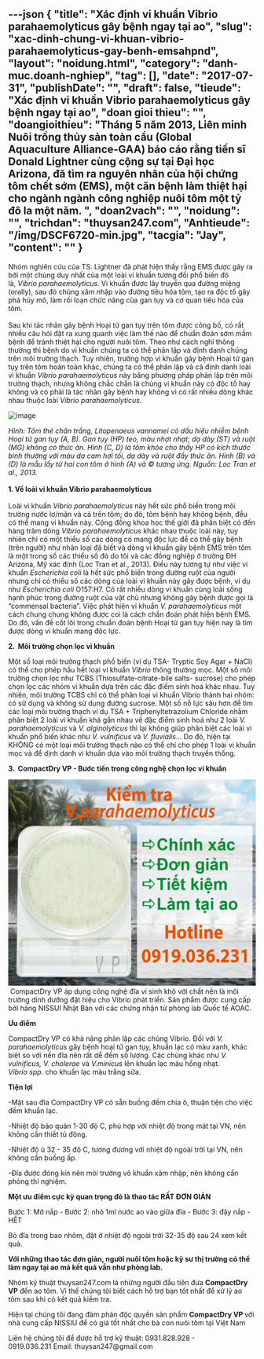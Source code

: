 ---json
{
    "title": "Xác định vi khuẩn Vibrio parahaemolyticus gây bệnh ngay tại ao",
    "slug": "xac-dinh-chung-vi-khuan-vibrio-parahaemolyticus-gay-benh-emsahpnd",
    "layout": "noidung.html",
    "category": "danh-muc.doanh-nghiep",
    "tag": [],
    "date": "2017-07-31",
    "publishDate": "",
    "draft": false,
    "tieude": "Xác định vi khuẩn Vibrio parahaemolyticus gây bệnh ngay tại ao",
    "doan gioi thieu": "",
    "doangioithieu": "Tháng 5 năm 2013, Liên minh Nuôi trồng thủy sản toàn cầu (Global Aquaculture Alliance-GAA) báo cáo rằng tiến sĩ Donald Lightner cùng cộng sự tại Đại học Arizona, đã tìm ra nguyên nhân của hội chứng tôm chết sớm (EMS), một căn bệnh làm thiệt hại cho ngành ngành công nghiệp nuôi tôm một tỷ đô la một năm. ",
    "doan2vach": "",
    "noidung": "",
    "trichdan": "thuysan247.com",
    "Anhtieude": "/img/DSCF6720-min.jpg",
    "tacgia": "Jay",
    "__content__": ""
}
---
<p><span style="font-size:14px">Nh&oacute;m nghi&ecirc;n cứu của TS. Lightner đ&atilde; ph&aacute;t hiện thấy rằng EMS được g&acirc;y ra bởi một chủng duy nhất của một lo&agrave;i vi khuẩn tương đối phổ biến đ&oacute; l&agrave;,&nbsp;<em>Vibrio parahaemolyticus</em>. Vi khuẩn được l&acirc;y truyền qua đường miệng (orally), sau đ&oacute; ch&uacute;ng x&acirc;m nhập v&agrave;o đường ti&ecirc;u h&oacute;a t&ocirc;m, tạo ra độc tố g&acirc;y ph&aacute; hủy m&ocirc;, l&agrave;m rối loạn chức năng của gan tụy v&agrave; cơ quan ti&ecirc;u h&oacute;a của t&ocirc;m.<br />
<br />
Sau khi t&aacute;c nh&acirc;n g&acirc;y bệnh Hoại tử gan tụy tr&ecirc;n t&ocirc;m được c&ocirc;ng bố, c&oacute; rất nhiều c&acirc;u hỏi đặt ra xung quanh việc l&agrave;m thế n&agrave;o để chuẩn đo&aacute;n sớm mầm bệnh để tr&aacute;nh thiệt hại cho người nu&ocirc;i t&ocirc;m. Theo như c&aacute;ch nghĩ th&ocirc;ng thường th&igrave; bệnh do vi khuẩn ch&uacute;ng ta c&oacute; thể ph&acirc;n lập v&agrave; định danh ch&uacute;ng tr&ecirc;n m&ocirc;i trường thạch. Tuy nhi&ecirc;n, trường hợp vi khuẩn g&acirc;y bệnh Hoại tử gan tụy tr&ecirc;n t&ocirc;m ho&agrave;n to&agrave;n kh&aacute;c, ch&uacute;ng ta c&oacute; thể ph&acirc;n lập v&agrave; cả định danh lo&agrave;i vi khuẩn&nbsp;<em>Vibrio parahaemolyticus&nbsp;</em>n&agrave;y bằng phương ph&aacute;p ph&acirc;n lập tr&ecirc;n m&ocirc;i trường thạch, nhưng kh&ocirc;ng chắc chắn l&agrave; chủng vi khuẩn n&agrave;y c&oacute; độc tố hay kh&ocirc;ng v&agrave; c&oacute; phải l&agrave; t&aacute;c nh&acirc;n g&acirc;y bệnh hay kh&ocirc;ng v&igrave; c&oacute; rất nhiều d&ograve;ng kh&aacute;c nhau thuộc lo&agrave;i&nbsp;<em>Vibrio parahaemolyticus</em>.&nbsp;</span></p>

<p><span style="font-size:14px"><img alt="image" src="http://68.media.tumblr.com/fa8de66eaecdc83c0e833d44f1ad0be1/tumblr_inline_nqjh65dwvr1txo3bl_1280.jpg" /></span></p>

<p><span style="font-size:14px"><em>H&igrave;nh: T&ocirc;m thẻ ch&acirc;n trắng, Litopenaeus vannamei c&oacute; dấu hiệu nhiễm bệnh Hoại tử gan tụy (A, B). Gan tụy (HP) teo, m&agrave;u nhợt nhạt; dạ d&agrave;y (ST) v&agrave; ruột (MG) kh&ocirc;ng c&oacute; thức ăn. H&igrave;nh (C, D) l&agrave; t&ocirc;m khỏe cho thấy HP c&oacute; k&iacute;ch thước b&igrave;nh thường với m&agrave;u da cam hơi tối, dạ d&agrave;y v&agrave; ruột đầy thức ăn. H&igrave;nh (B) v&agrave; (D) l&agrave; mẫu lấy từ hai con t&ocirc;m ở h&igrave;nh (A) v&agrave; &copy; tương ứng. Nguồn: Loc Tran et al., 2013.</em><br />
<br />
<strong>1. Về lo&agrave;i vi khuẩn Vibrio parahaemolyticus</strong><br />
<br />
Lo&agrave;i vi khuẩn&nbsp;<em>Vibrio parahaemolyticus</em>&nbsp;n&agrave;y hết sức phổ biến trong m&ocirc;i trường nước lợ/mặn v&agrave; cả tr&ecirc;n t&ocirc;m; do đ&oacute;, t&ocirc;m bệnh hay kh&ocirc;ng bệnh, đều c&oacute; thể mang vi khuẩn n&agrave;y. Cộng đồng khoa học thế giới đ&atilde; ph&acirc;n biệt c&oacute; đến h&agrave;ng trăm d&ograve;ng&nbsp;<em>Vibrio parahaemolyticus</em>&nbsp;kh&aacute;c nhau thuộc lo&agrave;i n&agrave;y, tuy nhi&ecirc;n chỉ c&oacute; một thiểu số c&aacute;c d&ograve;ng c&oacute; mang độc lực để c&oacute; thể g&acirc;y bệnh (tr&ecirc;n người) như nh&acirc;n loại đ&atilde; biết v&agrave; d&ograve;ng vi khuẩn g&acirc;y bệnh EMS tr&ecirc;n t&ocirc;m l&agrave; một trong số c&aacute;c thiểu số đ&oacute; do t&ocirc;i v&agrave; c&aacute;c đồng nghiệp ở trường ĐH Arizona, Mỹ x&aacute;c định (Loc Tran et al., 2013). Điều n&agrave;y tương tự như việc vi khuẩn&nbsp;<em>Escherichia coli&nbsp;</em>l&agrave; hết sức phổ biến trong đường ruột của người nhưng chỉ c&oacute; thiểu số c&aacute;c d&ograve;ng của lo&agrave;i vi khuẩn n&agrave;y g&acirc;y được bệnh, v&iacute; dụ như&nbsp;<em>Escherichia coli</em>&nbsp;O157:H7. C&oacute; rất nhiều d&ograve;ng vi khuẩn c&ugrave;ng lo&agrave;i sống hạnh ph&uacute;c trong đường ruột của vật chủ nhưng kh&ocirc;ng g&acirc;y bệnh được gọi l&agrave; &ldquo;commensal bacteria&rdquo;. Việc ph&aacute;t hiện vi khuẩn&nbsp;<em>V. parahaemolyticus</em>&nbsp;một c&aacute;ch chung chung kh&ocirc;ng được coi l&agrave; c&aacute;ch chẩn đo&aacute;n ph&aacute;t hiện bệnh EMS. Do đ&oacute;, vấn đề cốt l&otilde;i trong chuẩn đo&aacute;n bệnh Hoại tử gan tụy hiện nay l&agrave; t&igrave;m được d&ograve;ng vi khuẩn mang độc lực.</span></p>

<p><span style="font-size:14px"><strong>2. &nbsp;M&ocirc;i trường chọn lọc vi khuẩn</strong>&nbsp;</span></p>

<p><span style="font-size:14px">Một số loại m&ocirc;i trường thạch phổ biến (v&iacute; dụ TSA- Tryptic Soy Agar + NaCl) c&oacute; thể cho ph&eacute;p hầu hết loại vi khuẩn&nbsp;<em>Vibrio</em>&nbsp;th&ocirc;ng thường mọc. Một số m&ocirc;i trường chọn lọc như TCBS (Thiosulfate-citrate-bile salts- sucrose) cho ph&eacute;p chọn lọc c&aacute;c nh&oacute;m vi khuẩn dựa tr&ecirc;n c&aacute;c đặc điểm sinh ho&aacute; kh&aacute;c nhau. Tuy nhi&ecirc;n, m&ocirc;i trường TCBS chỉ c&oacute; thể ph&acirc;n loại vi khuẩn Vibrio th&agrave;nh hai nh&oacute;m: c&oacute; sử dụng v&agrave; kh&ocirc;ng sử dụng đường sucrose. Một số nỗ lực s&acirc;u hơn để t&igrave;m c&aacute;c loại m&ocirc;i trường thạch v&iacute; dụ TSA + Triphenyltetrazolium Chloride nhằm ph&acirc;n biệt 2 lo&agrave;i vi khuẩn kh&aacute; gần nhau về đặc điểm sinh ho&aacute; như 2 lo&agrave;i&nbsp;<em>V. parahaemolyticus&nbsp;</em>v&agrave;&nbsp;<em>V. alginolyticus</em>&nbsp;th&igrave; lại kh&ocirc;ng gi&uacute;p ph&acirc;n biệt c&aacute;c lo&agrave;i vi khuẩn phổ biến kh&aacute;c như&nbsp;<em>V. vulnificus&nbsp;</em>v&agrave;&nbsp;<em>V. fluvialis</em>&hellip; Do đ&oacute;, hiện tại KH&Ocirc;NG c&oacute; một loại m&ocirc;i trường thạch n&agrave;o c&oacute; thể chỉ cho ph&eacute;p 1 lo&agrave;i vi khuẩn mọc v&agrave; để dịnh danh vi khuẩn dựa v&agrave;o m&ocirc;i trường thạch truyền thống.</span></p>

<p><span style="font-size:14px"><strong>3. &nbsp;CompactDry VP -&nbsp;Bước tiến trong c&ocirc;ng nghệ&nbsp;chọn lọc vi khuẩn</strong></span></p>

<p><span style="font-size:14px"><img alt="" src="/img/CompactDryVP-387x320-01.png" />&nbsp;CompactDry VP &aacute;p dụng c&ocirc;ng nghệ đĩa vi sinh kh&ocirc; với chất nền l&agrave; m&ocirc;i trường dinh dưỡng đặt hiệu cho Vibrio ph&aacute;t triển. Sản phẩm được cung cấp bởi h&atilde;ng NISSUI Nhật Bản với c&aacute;c chứng nhận từ ph&ograve;ng lab Quốc tế&nbsp;AOAC.</span></p>

<p><span style="font-size:14px"><strong>Ưu điểm</strong> </span></p>

<p><span style="font-size:14px">CompactDry VP c&oacute; khả năng&nbsp;ph&acirc;n lập c&aacute;c chủng Vibrio. Đối với <em>V. parahaemolyticus&nbsp;</em>g&acirc;y bệnh hoại tử gan tụy, khuẩn lạc c&oacute; m&agrave;u xanh, kh&aacute;c biệt so với nền đĩa n&ecirc;n rất dễ đếm số lượng. C&aacute;c chủng kh&aacute;c như&nbsp;<em>V. vulnificus,</em>&nbsp;<em>V. cholerae </em>v&agrave; <em>V.minicus </em>l&ecirc;n khuẩn lạc m&agrave;u hồng nhạt. <em>Vibrio&nbsp;spp.&nbsp;</em>cho khuẩn lạc m&agrave;u trắng sữa.</span></p>

<p><strong><span style="font-size:14px">Tiện lợi</span></strong></p>

<p><span style="font-size:14px">-Mặt sau đĩa CompactDry VP c&oacute; sẵn buồng đếm chia &ocirc;, thuận tiện cho việc đếm khuẩn lạc.</span></p>

<p><span style="font-size:14px">-Nhiệt độ bảo quản 1-30 độ C, ph&ugrave; hợp với nhiệt độ trong m&aacute;t tại VN, n&ecirc;n kh&ocirc;ng cần thiết tủ đ&ocirc;ng.</span></p>

<p><span style="font-size:14px">-Nhiệt độ ủ 32 - 35 độ C, tương đương với nhiệt độ ngo&agrave;i trời tại VN, n&ecirc;n kh&ocirc;ng cần buồng ấp.</span></p>

<p><span style="font-size:14px">-Đĩa được đ&oacute;ng k&iacute;n n&ecirc;n m&ocirc;i trường v&ocirc; khuẩn x&acirc;m nhập, n&ecirc;n kh&ocirc;ng cần ph&ograve;ng th&iacute; nghiệm.</span></p>

<p><strong><span style="font-size:14px">Một ưu điểm cực kỳ quan trọng đ&oacute; l&agrave; thao t&aacute;c RẤT ĐƠN GIẢN</span></strong></p>

<p><span style="font-size:14px">Bước 1: Mở nắp - Bước 2: nhỏ 1ml nước ao v&agrave;o giữa đĩa - Bước 3: đậy nắp - HẾT</span></p>

<p><span style="font-size:14px">Bỏ đĩa&nbsp;trong bao nh&ocirc;m, đặt ở nhiệt độ ngo&agrave;i trời 32-35 độ sau 24&nbsp;xem kết quả.</span></p>

<p><strong><span style="font-size:14px">Với những thao t&aacute;c đơn giản, người nu&ocirc;i t&ocirc;m hoặc kỹ sư thị trường c&oacute; thể l&agrave;m ngay tại ao m&agrave; kết quả vẫn như ph&ograve;ng lab.</span></strong></p>

<p><span style="font-size:14px">Nh&oacute;m kỹ thuật thuysan247.com l&agrave; những người đầu ti&ecirc;n&nbsp;đưa <strong>CompactDry VP</strong> đến ao t&ocirc;m. V&igrave; thế ch&uacute;ng t&ocirc;i biết c&aacute;ch hỗ trợ bạn tốt nhất để&nbsp;xử l&yacute; ao t&ocirc;m&nbsp;sau&nbsp;khi c&oacute; kết quả kiểm tra.&nbsp;</span></p>

<p><span style="font-size:14px">Hiện tại ch&uacute;ng t&ocirc;i đang đ&agrave;m ph&aacute;n độc quyền sản phẩm&nbsp;<strong>CompactDry VP&nbsp;</strong>với nh&agrave; cung cấp NISSIU để c&oacute; gi&aacute; tốt nhất cho b&agrave; con nu&ocirc;i t&ocirc;m tại Việt Nam</span></p>

<p><span style="font-size:14px">Li&ecirc;n hệ ch&uacute;ng t&ocirc;i để được hỗ trợ kỹ thuật:&nbsp;0931.828.928 - 0919.036.231&nbsp;Email: thuysan247@gmail.com</span></p>
